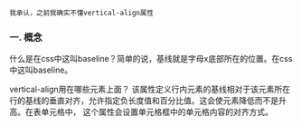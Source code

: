 
    我承认，之前我确实不懂vertical-align属性

### 一. 概念

 什么是在css中这叫baseline？简单的说，基线就是字母x底部所在的位置。在css中这叫baseline。

 vertical-align用在哪些元素上面？
 该属性定义行内元素的基线相对于该元素所在行的基线的垂直对齐，允许指定负长度值和百分比值。这会使元素降低而不是升高。在表单元格中，
 这个属性会设置单元格框中的单元格内容的对齐方式。
